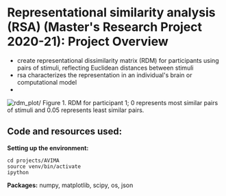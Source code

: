 # Representational similarity analysis (RSA) (Master's Research Project 2020-21): Project Overview #
- create representational dissimilarity matrix (RDM) for participants using pairs of stimuli, reflecting Euclidean distances between stimuli
-  rsa characterizes the representation in an individual's brain or computational model
- 
![rdm_plot](https://user-images.githubusercontent.com/74196907/103173524-8e311980-4853-11eb-991a-addce9202bbf.png)/
Figure 1. RDM for participant 1; 0 represents most similar pairs of stimuli and 0.05 represents least similar pairs. 
## Code and resources used: ## 

**Setting up the environment:**

```
cd projects/AVIMA
source venv/bin/activate
ipython 
```
**Packages:** numpy, matplotlib, scipy, os, json 
